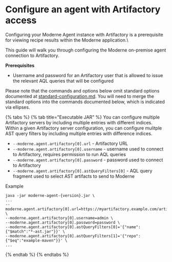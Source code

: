 # Configure an agent with Artifactory access

Configuring your Moderne Agent instance with Artifactory is a prerequisite for viewing recipe results within the Moderne application.\


This guide will walk you through configuring the Moderne on-premise agent connection to Artifactory.

**Prerequisites**

* Username and password for an Artifactory user that is allowed to issue the relevant AQL queries that will be configured

Please note that the commands and options below omit standard options documented at [standard-configuration.md](standard-configuration.md "mention"). You will need to merge the standard options into the commands documented below, which is indicated via ellipses.

{% tabs %}
{% tab title="Executable JAR" %}
You can configure multiple Artifactory servers by including multiple entries with different indices. Within a given Artifactory server configuration, you can configure mulitple AST query filters by including multiple entries with difference indices.



* `--moderne.agent.artifactory[0].url` - Artifactory URL
* `--moderne.agent.artifactory[0].username` - username used to connect to Artifactory, requires permission to run AQL queries
* `--moderne.agent.artifactory[0].password` - password used to connect to Artifactory
* `--moderne.agent.artifactory[0].astQueryFilters[0]` - AQL query fragment used to select AST artifacts to send to Moderne



Example

```
java -jar moderne-agent-{version}.jar \
...
--moderne.agent.artifactory[0].url=https://myartifactory.example.com/artifactory/ \
--moderne.agent.artifactory[0].username=admin \
--moderne.agent.artifactory[0].password=password \
--moderne.agent.artifactory[0].astQueryFilters[0]='{"name":{"$match":"*-ast.jar"}}' \
--moderne.agent.artifactory[0].astQueryFilters[1]='{"repo":{"$eq":"example-maven"}}' \
...
```
{% endtab %}
{% endtabs %}
